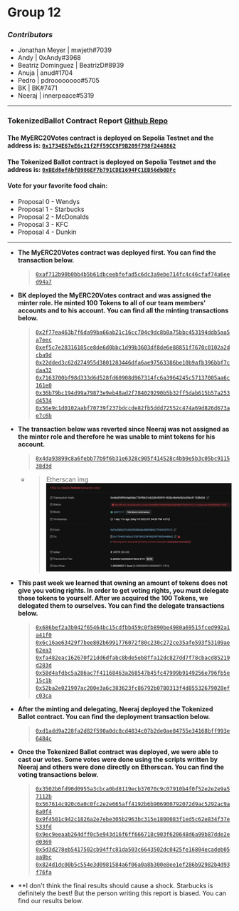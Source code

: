 # Group 12

### _Contributors_

- Jonathan Meyer | mwjeth#7039
- Andy | 0xAndy#3968
- Beatriz Dominguez | BeatrizD#8939
- Anuja | anud#1704
- Pedro | pdroooooooo#5705
- BK | BK#7471
- Neeraj | innerpeace#5319

---

### TokenizedBallot Contract Report [Github Repo](https://github.com/bdomingu/Encode-Week-Three-Project)

#### The MyERC20Votes contract is deployed on Sepolia Testnet and the address is: [`0x1734E67eE6c21f2Ff59CC9F9B209f798f2448862`](https://sepolia.etherscan.io/address/0x1734e67ee6c21f2ff59cc9f9b209f798f2448862)
#### The Tokenized Ballot contract is deployed on Sepolia Testnet and the address is: [`0xBEd8efAbfB986EF7b791CDE1694FC1EB56db0DFc`](https://sepolia.etherscan.io/address/0xbed8efabfb986ef7b791cde1694fc1eb56db0dfc)

#### Vote for your favorite food chain:

- Proposal 0 - Wendys
- Proposal 1 - Starbucks
- Proposal 2 - McDonalds
- Proposal 3 - KFC
- Proposal 4 - Dunkin

---
- **The MyERC20Votes contract was deployed first. You can find the transaction below.**
  > [`0xaf712b90b0bb4b5b61dbceebfefad5c6dc3a9ebe714fc4c46cfaf74a6eed94a7`](https://sepolia.etherscan.io/tx/0xaf712b90b0bb4b5b61dbceebfefad5c6dc3a9ebe714fc4c46cfaf74a6eed94a7)
- **BK deployed the MyERC20Votes contract and was assigned the minter role. He minted 100 Tokens to all of our team members' accounts and to his account. You can find all the minting transactions below.**
  > [`0x2f77ea463b7f6da99ba66ab21c16cc704c9dc8b8a75bbc453194ddb5aa5a7eec`](https://sepolia.etherscan.io/tx/0x2f77ea463b7f6da99ba66ab21c16cc704c9dc8b8a75bbc453194ddb5aa5a7eec)
  > [`0xef5c7e28316105ce8de6d0bbc1d99b3603df8de6e88851f7670c0102a2dcba9d`](https://sepolia.etherscan.io/tx/0xef5c7e28316105ce8de6d0bbc1d99b3603df8de6e88851f7670c0102a2dcba9d)
  > [`0x22dded3c62d274955d3801283446dfa6ae97563386be10b9afb396bbf7cdaa32`](https://sepolia.etherscan.io/tx/0x22dded3c62d274955d3801283446dfa6ae97563386be10b9afb396bbf7cdaa32)
  > [`0x7163700bf98d333d6d528fd60908d967314fc6a3964245c57137005aa6c161e0`](https://sepolia.etherscan.io/tx/0x7163700bf98d333d6d528fd60908d967314fc6a3964245c57137005aa6c161e0)
  > [`0x36b79bc194d99a79873e9eb48ad2f784029290b5b32ff5dab615b57a253d4534`](https://sepolia.etherscan.io/tx/0x36b79bc194d99a79873e9eb48ad2f784029290b5b32ff5dab615b57a253d4534)
  > [`0x56e9c1d0102aabf70739f237bdccde82fb5ddd72552c474a69d826d673ae7c6b`](https://sepolia.etherscan.io/tx/0x56e9c1d0102aabf70739f237bdccde82fb5ddd72552c474a69d826d673ae7c6b)
- **The transaction below was reverted since Neeraj was not assigned as the minter role and therefore he was unable to mint tokens for his account.**
  > [`0x4da93899c8a6febb77b9f6b31e6328c905f414528c4bb9e5b3c05bc911538d3d`](https://sepolia.etherscan.io/tx/0x4da93899c8a6febb77b9f6b31e6328c905f414528c4bb9e5b3c05bc911538d3d)
  - > Etherscan img ![revertMintEtherscan](./images/revertedMint.png)
- **This past week we learned that owning an amount of tokens does not give you voting rights. In order to get voting rights, you must delegate those tokens to yourself. After we acquired the 100 Tokens, we delegated them to ourselves. You can find the delegate transactions below.**
  > [`0x686bef2a3b042f65464bc15cdfbb459c0fb890be4980a69515fced992a1a41f0`](https://sepolia.etherscan.io/tx/0x686bef2a3b042f65464bc15cdfbb459c0fb890be4980a69515fced992a1a41f0)
  > [`0x6c16ae63429f7bee802b6991776072f80c230c272ce35afe593f53109ae62ea3`](https://sepolia.etherscan.io/tx/0x6c16ae63429f7bee802b6991776072f80c230c272ce35afe593f53109ae62ea3)
  > [`0xfa482eac162670f21dd6dfabc8bde5eb8ffa12dc827dd7f78cbacd85219d283d`](https://sepolia.etherscan.io/tx/0xfa482eac162670f21dd6dfabc8bde5eb8ffa12dc827dd7f78cbacd85219d283d)
  > [`0x58d4afdbc5a286ac7f41168463a268547b45fc47999b9149256e796fb5e15c1b`](https://sepolia.etherscan.io/tx/0x58d4afdbc5a286ac7f41168463a268547b45fc47999b9149256e796fb5e15c1b)
  > [`0x52ba2e021907ac200e3a6c383623fc86792b0780313f4d85532679028efc03ca`](https://sepolia.etherscan.io/tx/0x52ba2e021907ac200e3a6c383623fc86792b0780313f4d85532679028efc03ca)
- **After the minting and delegating, Neeraj deployed the Tokenized Ballot contract. You can find the deployment transaction below.**
  > [`0xd1add9a228fa2d82f590a0dc8cd4834c07b2de0ae84755e34168bff993e6484c`](https://sepolia.etherscan.io/tx/0xd1add9a228fa2d82f590a0dc8cd4834c07b2de0ae84755e34168bff993e6484c)
- **Once the Tokenized Ballot contract was deployed, we were able to cast our votes. Some votes were done using the scripts written by Neeraj and others were done directly on Etherscan. You can find the voting transactions below.**
  > [`0x3502b6fd90d0955a3cbca0bd8119ecb37070c9c07910b4f0f52e2e2e9a57112b`](https://sepolia.etherscan.io/tx/0x3502b6fd90d0955a3cbca0bd8119ecb37070c9c07910b4f0f52e2e2e9a57112b) 
  > [`0x567614c920c6a0c0fc2e2e665aff4192b6b906900792072d9ac5292ac9a8a0f4`](https://sepolia.etherscan.io/tx/0x567614c920c6a0c0fc2e2e665aff4192b6b906900792072d9ac5292ac9a8a0f4) 
  > [`0x9f4501c942c1826a2e7ebe305b2963bc315e1800083f1ed5c62e834f37e533fd`](https://sepolia.etherscan.io/tx/0x9f4501c942c1826a2e7ebe305b2963bc315e1800083f1ed5c62e834f37e533fd) 
  > [`0x9ec9eeaab264dff0c5e943d16f6ff666718c903f620648d6a99b87dde2ed0369`](https://sepolia.etherscan.io/tx/0x9ec9eeaab264dff0c5e943d16f6ff666718c903f620648d6a99b87dde2ed0369)
  > [`0x5d3d278eb5417502cb94ffc81da503c6643502dc0425fe16804ecadeb05aa8bc`](https://sepolia.etherscan.io/tx/0x5d3d278eb5417502cb94ffc81da503c6643502dc0425fe16804ecadeb05aa8bc)
  > [`0x824d1dc00b5c554e3d0981584a6f06a0a8b300e8ee1ef286b92982b4d93f76fa`](https://sepolia.etherscan.io/tx/0x824d1dc00b5c554e3d0981584a6f06a0a8b300e8ee1ef286b92982b4d93f76fa)
- **I don't think the final results should cause a shock. Starbucks is definitely the best! But the person writing this report is biased. You can find our results below. 
   
